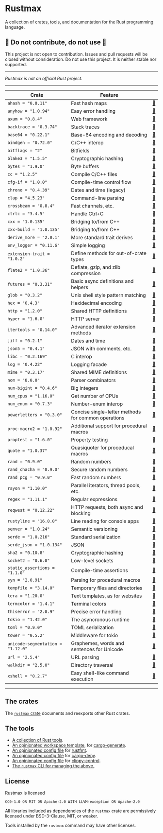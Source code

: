 # Rustmax

A collection of crates, tools, and documentation for the Rust programming language.


## 🚧 Do not contribute, do not use 🚧

This project is not open to contribution.
Issues and pull requests will be closed without consideration.
Do not use this project.
It is neither stable nor supported.

---

*Rustmax is not an official Rust project.*

---

| Crate | Feature | |
|-|-|-|
| `ahash = "0.8.11"` | Fast hash maps | [📖](https://docs.rs/ahash/0.8.11/ahash) |
| `anyhow = "1.0.94"` | Easy error handling | [📖](https://docs.rs/anyhow/1.0.94/anyhow) |
| `axum = "0.8.4"` | Web framework | [📖](https://docs.rs/axum/0.8.4/axum) |
| `backtrace = "0.3.74"` | Stack traces | [📖](https://docs.rs/backtrace/0.3.74/backtrace) |
| `base64 = "0.22.1"` | Base-64 encoding and decoding | [📖](https://docs.rs/base64/0.22.1/base64) |
| `bindgen = "0.72.0"` | C/C++ interop | [📖](https://docs.rs/bindgen/0.72.0/bindgen) |
| `bitflags = "2"` | Bitfields | [📖](https://docs.rs/bitflags/2/bitflags) |
| `blake3 = "1.5.5"` | Cryptographic hashing | [📖](https://docs.rs/blake3/1.5.5/blake3) |
| `bytes = "1.9.0"` | Byte buffers | [📖](https://docs.rs/bytes/1.9.0/bytes) |
| `cc = "1.2.5"` | Compile C/C++ files | [📖](https://docs.rs/cc/1.2.5/cc) |
| `cfg-if = "1.0.0"` | Compile-time control flow | [📖](https://docs.rs/cfg-if/1.0.0/cfg_if) |
| `chrono = "0.4.39"` | Dates and time (legacy) | [📖](https://docs.rs/chrono/0.4.39/chrono) |
| `clap = "4.5.23"` | Command-line parsing | [📖](https://docs.rs/clap/4.5.23/clap) |
| `crossbeam = "0.8.4"` | Fast channels, etc. | [📖](https://docs.rs/crossbeam/0.8.4/crossbeam) |
| `ctrlc = "3.4.5"` | Handle Ctrl+C | [📖](https://docs.rs/ctrlc/3.4.5/ctrlc) |
| `cxx = "1.0.135"` | Bridging to/from C++ | [📖](https://docs.rs/cxx/1.0.135/cxx) |
| `cxx-build = "1.0.135"` | Bridging to/from C++ | [📖](https://docs.rs/cxx-build/1.0.135/cxx_build) |
| `derive_more = "2.0.1"` | More standard trait derives | [📖](https://docs.rs/derive_more/2.0.1/derive_more) |
| `env_logger = "0.11.6"` | Simple logging | [📖](https://docs.rs/env_logger/0.11.6/env_logger) |
| `extension-trait = "1.0.2"` | Define methods for out-of-crate types | [📖](https://docs.rs/extension-trait/1.0.2/extension_trait) |
| `flate2 = "1.0.36"` | Deflate, gzip, and zlib compression | [📖](https://docs.rs/flate2/1.0.36/flate2) |
| `futures = "0.3.31"` | Basic async definitions and helpers | [📖](https://docs.rs/futures/0.3.31/futures) |
| `glob = "0.3.2"` | Unix shell style pattern matching | [📖](https://docs.rs/glob/0.3.2/glob) |
| `hex = "0.4.3"` | Hexidecimal encoding | [📖](https://docs.rs/hex/0.4.3/hex) |
| `http = "1.2.0"` | Shared HTTP definitions | [📖](https://docs.rs/http/1.2.0/http) |
| `hyper = "1.6.0"` | HTTP server | [📖](https://docs.rs/hyper/1.6.0/hyper) |
| `itertools = "0.14.0"` | Advanced iterator extension methods | [📖](https://docs.rs/itertools/0.14.0/itertools) |
| `jiff = "0.2.1"` | Dates and time | [📖](https://docs.rs/jiff/0.2.1/jiff) |
| `json5 = "0.4.1"` | JSON with comments, etc. | [📖](https://docs.rs/json5/0.4.1/json5) |
| `libc = "0.2.169"` | C interop | [📖](https://docs.rs/libc/0.2.169/libc) |
| `log = "0.4.22"` | Logging facade | [📖](https://docs.rs/log/0.4.22/log) |
| `mime = "0.3.17"` | Shared MIME definitions | [📖](https://docs.rs/mime/0.3.17/mime) |
| `nom = "8.0.0"` | Parser combinators | [📖](https://docs.rs/nom/8.0.0/nom) |
| `num-bigint = "0.4.6"` | Big integers | [📖](https://docs.rs/num-bigint/0.4.6/num_bigint) |
| `num_cpus = "1.16.0"` | Get number of CPUs | [📖](https://docs.rs/num_cpus/1.16.0/num_cpus) |
| `num_enum = "0.7.3"` | Number-enum interop | [📖](https://docs.rs/num_enum/0.7.3/num_enum) |
| `powerletters = "0.3.0"` | Concise single-letter methods for common operations | [📖](https://docs.rs/powerletters/0.3.0/powerletters) |
| `proc-macro2 = "1.0.92"` | Additional support for procedural macros | [📖](https://docs.rs/proc-macro2/1.0.92/proc_macro2) |
| `proptest = "1.6.0"` | Property testing | [📖](https://docs.rs/proptest/1.6.0/proptest) |
| `quote = "1.0.37"` | Quasiquoter for proceducal macros | [📖](https://docs.rs/quote/1.0.37/quote) |
| `rand = "0.9.0"` | Random numbers | [📖](https://docs.rs/rand/0.9.0/rand) |
| `rand_chacha = "0.9.0"` | Secure random numbers | [📖](https://docs.rs/rand_chacha/0.9.0/rand_chacha) |
| `rand_pcg = "0.9.0"` | Fast random numbers | [📖](https://docs.rs/rand_pcg/0.9.0/rand_pcg) |
| `rayon = "1.10.0"` | Parallel iterators, thread pools, etc. | [📖](https://docs.rs/rayon/1.10.0/rayon) |
| `regex = "1.11.1"` | Regular expressions | [📖](https://docs.rs/regex/1.11.1/regex) |
| `reqwest = "0.12.22"` | HTTP requests, both async and blocking | [📖](https://docs.rs/reqwest/0.12.22/reqwest) |
| `rustyline = "16.0.0"` | Line reading for console apps | [📖](https://docs.rs/rustyline/16.0.0/rustyline) |
| `semver = "1.0.24"` | Semantic versioning | [📖](https://docs.rs/semver/1.0.24/semver) |
| `serde = "1.0.216"` | Standard serialization | [📖](https://docs.rs/serde/1.0.216/serde) |
| `serde_json = "1.0.134"` | JSON | [📖](https://docs.rs/serde_json/1.0.134/serde_json) |
| `sha2 = "0.10.8"` | Cryptographic hashing | [📖](https://docs.rs/sha2/0.10.8/sha2) |
| `socket2 = "0.6.0"` | Low-level sockets | [📖](https://docs.rs/socket2/0.6.0/socket2) |
| `static_assertions = "1.1.0"` | Compile-time assertions | [📖](https://docs.rs/static_assertions/1.1.0/static_assertions) |
| `syn = "2.0.91"` | Parsing for procedural macros | [📖](https://docs.rs/syn/2.0.91/syn) |
| `tempfile = "3.14.0"` | Temporary files and directories | [📖](https://docs.rs/tempfile/3.14.0/tempfile) |
| `tera = "1.20.0"` | Text templates, as for websites | [📖](https://docs.rs/tera/1.20.0/tera) |
| `termcolor = "1.4.1"` | Terminal colors | [📖](https://docs.rs/termcolor/1.4.1/termcolor) |
| `thiserror = "2.0.9"` | Precise error handling | [📖](https://docs.rs/thiserror/2.0.9/thiserror) |
| `tokio = "1.42.0"` | The asyncronous runtime | [📖](https://docs.rs/tokio/1.42.0/tokio) |
| `toml = "0.9.0"` | TOML serialization | [📖](https://docs.rs/toml/0.9.0/toml) |
| `tower = "0.5.2"` | Middleware for tokio | [📖](https://docs.rs/tower/0.5.2/tower) |
| `unicode-segmentation = "1.12.0"` | Graphemes, words and sentences for Unicode | [📖](https://docs.rs/unicode-segmentation/1.12.0/unicode_segmentation) |
| `url = "2.5.4"` | URL parsing | [📖](https://docs.rs/url/2.5.4/url) |
| `walkdir = "2.5.0"` | Directory traversal | [📖](https://docs.rs/walkdir/2.5.0/walkdir) |
| `xshell = "0.2.7"` | Easy shell-like command execution | [📖](https://docs.rs/xshell/0.2.7/xshell) |


---

## The crates

The [`rustmax` crate](https://docs.rs/rustmax)
documents and reexports other Rust crates.


## The tools

- [A collection of Rust tools](book/src/tools.md).
- [An opinionated workspace template](template),
  for [cargo-generate](https://github.com/cargo-generate/cargo-generate).
- [An opinionated config file](rustfmt.toml)
  for [rustfmt](https://github.com/rust-lang/rustfmt).
- [An opinionated config file](deny.toml)
  for [cargo-deny](https://github.com/EmbarkStudios/cargo-deny).
- [An opinionated config file](clippy-control.toml)
  for [clippy-control](https://github.com/brson/clippy-control).
- [The `rustmax` CLI for managing the above.](https://docs.rs/rustmax-cli).


## License

Rustmax is licensed

    CC0-1.0 OR MIT OR Apache-2.0 WITH LLVM-exception OR Apache-2.0

All libraries included as dependencies of the `rustmax` crate
are permissively licensed under BSD-3-Clause, MIT, or weaker.

Tools installed by the `rustmax` command may have other licenses.
